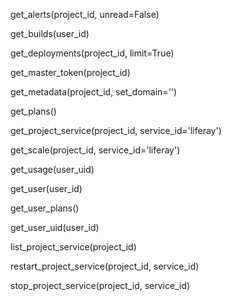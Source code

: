 
get_alerts(project_id, unread=False)

get_builds(user_id)

get_deployments(project_id, limit=True)

get_master_token(project_id)

get_metadata(project_id, set_domain='')

get_plans()

get_project_service(project_id, service_id='liferay')

get_scale(project_id, service_id='liferay')

get_usage(user_uid)

get_user(user_id)

get_user_plans()

get_user_uid(user_id)

list_project_service(project_id)

restart_project_service(project_id, service_id)

stop_project_service(project_id, service_id)

